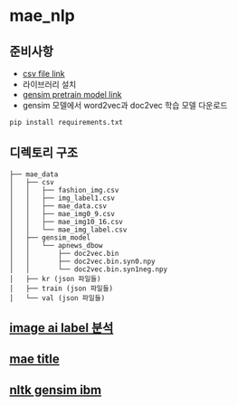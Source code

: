 # mae_nlp

## 준비사항
* [csv file link](https://drive.google.com/open?id=1umHwE6fje9dN9N2DqqGawR8Z-X-cQHav)
* 라이브러리 설치 
* [gensim pretrain model link](https://github.com/jhlau/doc2vec)
* gensim 모델에서 word2vec과 doc2vec 학습 모델 다운로드

``` sh
pip install requirements.txt
```

## 디렉토리 구조 
```
├── mae_data
│   ├── csv
│   │   ├── fashion_img.csv
│   │   ├── img_label1.csv
│   │   ├── mae_data.csv
│   │   ├── mae_img0_9.csv
│   │   ├── mae_img10_16.csv
│   │   └── mae_img_label.csv
│   ├── gensim_model
│   │   └── apnews_dbow
│   │       ├── doc2vec.bin
│   │       ├── doc2vec.bin.syn0.npy
│   │       └── doc2vec.bin.syn1neg.npy
│   ├── kr (json 파일들)
│   ├── train (json 파일들)
│   └── val (json 파일들)
```

## [image ai label 분석](https://github.com/yongjun823/mae_nlp/blob/master/image%20ai%20label%20word2vec.ipynb)

## [mae title](https://github.com/yongjun823/mae_nlp/blob/master/mae_title.ipynb)

## [nltk gensim ibm](https://github.com/yongjun823/mae_nlp/blob/master/nltk%20test%20wor2vec%20doc2vec%20IBM%20API.ipynb)



